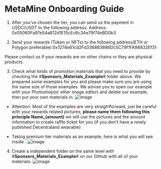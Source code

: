 # MetaMine Onboarding Guide
1. After you’ve chosen the tier, you can send us the payment in USDC/USDT to the following address. Address: 0x05060Fa97e54a812d1E15cEc6c34e79f74eBD0b3

2. Send your rewards (Token or NFTs) to the following address(ETH or Polygon preferable):0x1274e61cd2Fd3368B3886Dc5C79f1FA98832Ef31

Please contact us if your rewards are on other chains or they are physical products.

3. Check what kinds of promotion materials that you need to provide by checking the #**Sponsors_Materials_Example**# folder above. We prepared some examples for you and please make sure you are using the same size of those examples. We advise you to open our example with your Photoshop(or other image editor) and delete our example, then put your own materials in.
![image](https://user-images.githubusercontent.com/62155289/187910321-9c90d56f-ab68-49df-8ce3-6810fe6ab22e.png)

* Attention: Most of the examples are very straightforward, just be careful with your rewards related pictures, **please name them following this principle Name_(amount)** we will use the pictures and the amount information to create raffle ticket for you (if you don't have a newly published Decentraland wearable)

* Taking premium tier materials as an example, here is what you will see inside :
![image](https://user-images.githubusercontent.com/62155289/187909510-4d4ce90a-e7ee-499f-ada1-1e7898e6f846.png)

4. Create a independent folder on the same level with #**Sponsors_Materials_Example**# on our Github with all of your materials.
![image](https://user-images.githubusercontent.com/62155289/187910164-d1da30bd-4011-4242-a8e4-9e4423a89e55.png)

